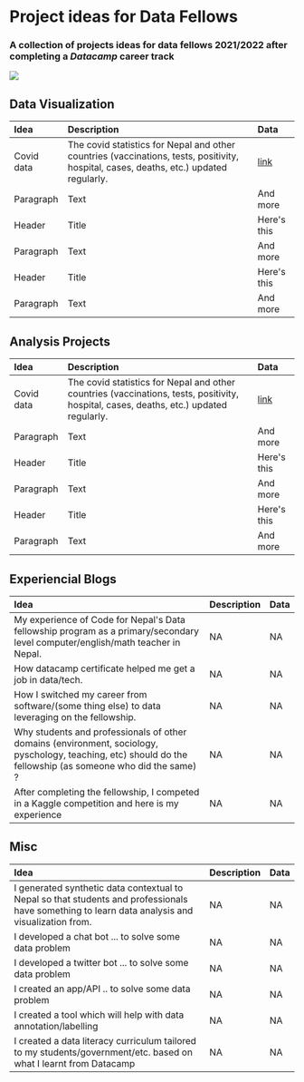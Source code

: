 # Project ideas for Data Fellows
### A collection of projects ideas for data fellows 2021/2022 after completing a *Datacamp* career track

![](https://github.com/CodeforNepal/projects_for_data_fellows/blob/main/data_tem.png?raw=true)

## Data Visualization
| Idea        | Description | Data          |
| :---        |    :----    |         :---  |
| Covid data  | The covid statistics for Nepal and other countries (vaccinations, tests, positivity, hospital, cases, deaths, etc.) updated regularly. |[link](https://github.com/owid/covid-19-data/)   |
| Paragraph   | Text        | And more      |
| Header      | Title       | Here's this   |
| Paragraph   | Text        | And more      |
| Header      | Title       | Here's this   |
| Paragraph   | Text        | And more      |


## Analysis Projects
| Idea        | Description | Data          |
| :---        |    :----    |         :---  |
| Covid data  | The covid statistics for Nepal and other countries (vaccinations, tests, positivity, hospital, cases, deaths, etc.) updated regularly.|[link](https://github.com/owid/covid-19-data/)   |
| Paragraph   | Text        | And more      |
| Header      | Title       | Here's this   |
| Paragraph   | Text        | And more      |
| Header      | Title       | Here's this   |
| Paragraph   | Text        | And more      |


## Experiencial Blogs
| Idea        | Description | Data          |
| :---        |    :----    |         :---  |
| My experience of Code for Nepal's Data fellowship program as a primary/secondary level computer/english/math teacher in Nepal.      | NA       | NA   |
| How datacamp certificate helped me get a job in data/tech.   | NA        | NA     |
| How I switched my career from software/(some thing else) to data leveraging on the fellowship.      | NA       | NA   |
| Why students and professionals of other domains (environment, sociology, pyschology, teaching, etc) should do the fellowship (as someone who did the same) ?   | NA        | NA      |
| After completing the fellowship, I competed in a Kaggle competition and here is my experience      | NA       | NA   |


## Misc
| Idea        | Description | Data          |
| :---        |    :----    |         :---  |
| I generated synthetic data contextual to Nepal so that students and professionals have something to learn data analysis and visualization from.    | NA       | NA   |
| I developed a chat bot ...  to solve some data problem | NA        | NA      |
| I developed a twitter bot ...  to solve some data problem | NA        | NA      |
| I created an app/API .. to solve some data problem  | NA        | NA      |
| I created a tool which will help with data annotation/labelling      | NA       | NA   |
| I created a data literacy curriculum tailored to my students/government/etc. based on what I learnt from Datacamp      | NA       | NA   |

